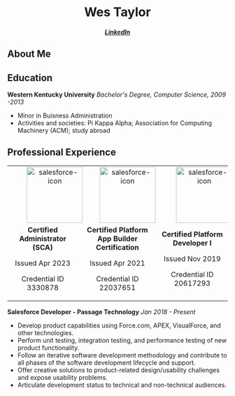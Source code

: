 <h1 align="center">Wes Taylor</h1>
<h5 align="center"><a href="https://www.linkedin.com/in/wtaylor303" target="blank">LinkedIn</a>

<h2>About Me</h2>

<h2>Education</h2>

**Western Kentucky University**
*Bachelor's Degree, Computer Science, 2009 -2013*
- Minor in Buisness Administration
- Activities and societies: Pi Kappa Alpha; Association for Computing Machinery (ACM); study abroad


<h2>Professional Experience</h2>

<table>
    <tr>
        <td style="text-align: center;"> <img src="https://media.licdn.com/dms/image/C560BAQHZ9xYomLW7zg/company-logo_100_100/0/1630658255326/salesforce_logo?e=1716422400&v=beta&t=qfOVN0vggIJ2Hnb5u_FaXbUAptmPWu9TlGMcVabNO98" alt="salesforce-icon" style="width:128px;height:128px;padding-left: 25%;"> </td>
        <td style="text-align: center;"> <img src="https://media.licdn.com/dms/image/C560BAQHZ9xYomLW7zg/company-logo_100_100/0/1630658255326/salesforce_logo?e=1716422400&v=beta&t=qfOVN0vggIJ2Hnb5u_FaXbUAptmPWu9TlGMcVabNO98" alt="salesforce-icon" style="width:128px;height:128px;padding-left: 25%;"> </td>
        <td style="text-align: center;"> <img src="https://media.licdn.com/dms/image/C560BAQHZ9xYomLW7zg/company-logo_100_100/0/1630658255326/salesforce_logo?e=1716422400&v=beta&t=qfOVN0vggIJ2Hnb5u_FaXbUAptmPWu9TlGMcVabNO98" alt="salesforce-icon" style="width:128px;height:128px;padding-left: 25%;"> </td>
    </tr>
    <tr>
        <td style="text-align: center;"> 
            <strong>Certified Administrator (SCA)</strong>
            <p>Issued Apr 2023</p>
            <p>Credential ID 3330878</p>
        </td>
        <td style="text-align: center;"> 
            <strong>Certified Platform App Builder Certification</strong>
            <p>Issued Apr 2021</p>
            <p>Credential ID 22037651</p>
        </td>
        <td style="text-align: center;"> 
            <strong>Certified Platform Developer I</strong>
            <p>Issued Nov 2019</p>
            <p>Credential ID 20617293</p>
        </td>
</tr>
</table>


**Salesforce Developer - Passage Technology**
*Jan 2018 - Present*
- Develop product capabilities using Force.com, APEX, VisualForce, and other technologies.
- Perform unit testing, integration testing, and performance testing of new product functionality.
- Follow an iterative software development methodology and contribute to all phases of the software development lifecycle and support.
- Offer creative solutions to product-related design/usability challenges and expose usability problems.
- Articulate development status to technical and non-technical audiences.